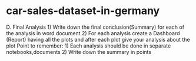 # car-sales-dataset-in-germany
D. Final Analysis 1) Write down the final conclusion(Summary) for each of the analysis in word document 2) For each analysis create a Dashboard (Report) having all the plots and after each plot give your analysis about the plot Point to remember: 1) Each analysis should be done in separate notebooks,documents 2) Write down the summary in points
